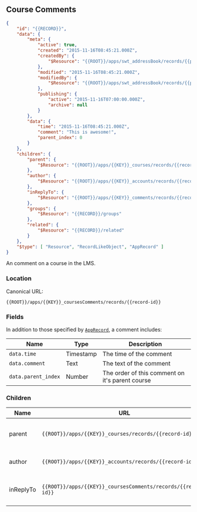 ## Course Comments

```json
{
	"id": "{{RECORD}}",
	"data": {
		"meta": {
			"active": true,
			"created": "2015-11-16T08:45:21.000Z",
			"createdBy": {
				"$Resource": "{{ROOT}}/apps/swt_addressBook/records/{{person-id}}"
			},
			"modified": "2015-11-16T08:45:21.000Z",
			"modifiedBy": {
				"$Resource": "{{ROOT}}/apps/swt_addressBook/records/{{person-id}}"
			},
			"publishing": {
				"active": "2015-11-16T07:00:00.000Z",
				"archive": null
			}
		},
		"data": {
			"time": "2015-11-16T08:45:21.000Z",
			"comment": "This is awesome!",
			"parent_index": 0
		}
	},
	"children": {
		"parent": {
			"$Resource": "{{ROOT}}/apps/{{KEY}}_courses/records/{{record-id}}"
		},
		"author": {
			"$Resource": "{{ROOT}}/apps/{{KEY}}_accounts/records/{{record-id}}"
		},
		"inReplyTo": {
			"$Resource": "{{ROOT}}/apps/{{KEY}}_comments/records/{{record-id}}"
		},
		"groups": {
			"$Resource": "{{RECORD}}/groups"
		},
		"related": {
			"$Resource": "{{RECORD}}/related"
		}
	},
	"$type": [ "Resource", "RecordLikeObject", "AppRecord" ]
}
```

An comment on a course in the LMS.

### Location

Canonical URL:

``{{ROOT}}/apps/{{KEY}}_coursesComments/records/{{record-id}}``

### Fields

In addition to those specified by [``AppRecord``](#record-apprecord), a comment includes:

Name | Type | Description
---- | ---- | -----------
``data.time`` | Timestamp | The time of the comment
``data.comment`` | Text | The text of the comment
``data.parent_index`` | Number | The order of this comment on it's parent course

### Children

Name | URL | Description | Type
---- | ------------- | ----------- | ----
parent | ``{{ROOT}}/apps/{{KEY}}_courses/records/{{record-id}}`` | The parent course for this comment | [``AppRecord``](#record-apprecord) of type [Course](#courses)
author | ``{{ROOT}}/apps/{{KEY}}_accounts/records/{{record-id}}`` | The author for this comment | [``AppRecord``](#record-apprecord) of type [Account](#accounts)
inReplyTo | ``{{ROOT}}/apps/{{KEY}}_coursesComments/records/{{record-id}}`` | The comment that this is in reply to | [``AppRecord``](#record-apprecord) of type [Course Comment](#course-comments)

